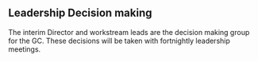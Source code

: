 ## Leadership Decision making

The interim Director and workstream leads are the decision making group for the GC. These decisions will be taken with fortnightly leadership meetings.



